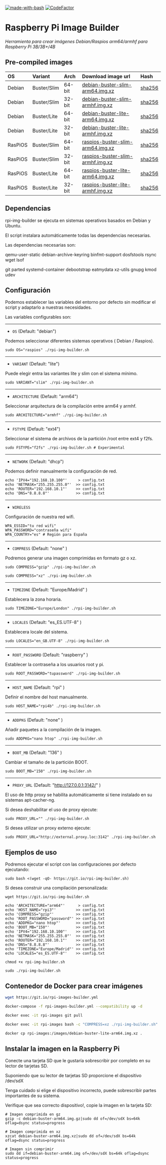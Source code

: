 [![made-with-bash](https://img.shields.io/badge/Made%20with-Bash-1f425f.svg)](https://www.gnu.org/software/bash/)
[![CodeFactor](https://www.codefactor.io/repository/github/frangal/rpi-img-builder/badge/master)](https://www.codefactor.io/repository/github/frangal/rpi-img-builder/overview/master)

# Raspberry Pi Image Builder

_Herramienta para crear imágenes Debian/Raspios arm64/armhf para Raspberry Pi 3B/3B+/4B_


## Pre-compiled images
OS | Variant | Arch | Download image url | Hash
:--- | :--- | :--- | :--- | :---
Debian | Buster/Slim | 64-bit | [debian-buster-slim-arm64.img.xz](https://github.com/FrangaL/rpi-img-builder/releases/download/v1.0.0/debian-buster-slim-arm64.img.xz) | [sha256](https://github.com/FrangaL/rpi-img-builder/releases/download/v1.0.0/debian-buster-slim-arm64.img.sha256)
Debian | Buster/Slim | 32-bit | [debian-buster-slim-armhf.img.xz](https://github.com/FrangaL/rpi-img-builder/releases/download/v1.0.0/debian-buster-slim-armhf.img.xz) | [sha256](https://github.com/FrangaL/rpi-img-builder/releases/download/v1.0.0/debian-buster-slim-armhf.img.sha256)
Debian | Buster/Lite | 64-bit | [debian-buster-lite-arm64.img.xz](https://github.com/FrangaL/rpi-img-builder/releases/download/v1.0.0/debian-buster-lite-arm64.img.xz) | [sha256](https://github.com/FrangaL/rpi-img-builder/releases/download/v1.0.0/debian-buster-lite-arm64.img.sha256)
Debian | Buster/Lite | 32-bit | [debian-buster-lite-armhf.img.xz](https://github.com/FrangaL/rpi-img-builder/releases/download/v1.0.0/debian-buster-lite-armhf.img.xz) | [sha256](https://github.com/FrangaL/rpi-img-builder/releases/download/v1.0.0/debian-buster-lite-armhf.img.sha256)
RasPiOS | Buster/Slim | 64-bit | [raspios-buster-slim-arm64.img.xz](https://github.com/FrangaL/rpi-img-builder/releases/download/v1.0.0/raspios-buster-slim-arm64.img.xz) | [sha256](https://github.com/FrangaL/rpi-img-builder/releases/download/v1.0.0/raspios-buster-slim-arm64.img.sha256)
RasPiOS | Buster/Slim | 32-bit | [raspios-buster-slim-armhf.img.xz](https://github.com/FrangaL/rpi-img-builder/releases/download/v1.0.0/raspios-buster-slim-armhf.img.xz) | [sha256](https://github.com/FrangaL/rpi-img-builder/releases/download/v1.0.0/raspios-buster-slim-armhf.img.sha256)
RasPiOS | Buster/Lite | 64-bit | [raspios-buster-lite-arm64.img.xz](https://github.com/FrangaL/rpi-img-builder/releases/download/v1.0.0/raspios-buster-lite-arm64.img.xz) | [sha256](https://github.com/FrangaL/rpi-img-builder/releases/download/v1.0.0/raspios-buster-lite-arm64.img.sha256)
RasPiOS | Buster/Lite | 32-bit | [raspios-buster-lite-armhf.img.xz](https://github.com/FrangaL/rpi-img-builder/releases/download/v1.0.0/raspios-buster-lite-armhf.img.xz) | [sha256](https://github.com/FrangaL/rpi-img-builder/releases/download/v1.0.0/raspios-buster-lite-armhf.img.sha256)

## Dependencias

rpi-img-builder se ejecuta en sistemas operativos basados ​​en Debian y Ubuntu.

El script instalara automáticamente todas las dependencias necesarias.

Las dependencias necesarias son:

qemu-user-static debian-archive-keyring binfmt-support dosfstools rsync wget lsof

git parted systemd-container debootstrap eatmydata xz-utils gnupg kmod udev

## Configuración

Podemos establecer las variables del entorno por defecto sin modificar el script
y adaptarlo a nuestras necesidades.

Las variables configurables son:

---
* `OS` (Default: "debian")

Podemos seleccionar diferentes sistemas operativos ( Debian / Raspios).

```shell
sudo OS="raspios" ./rpi-img-builder.sh
```
---
* `VARIANT` (Default: "lite")

Puede elegir entra las variantes lite y slim con el sistema mínimo.

```shell
sudo VARIANT="slim" ./rpi-img-builder.sh
```
---
* `ARCHITECTURE` (Default: "arm64")

Seleccionar arquitectura de la compilación entre arm64 y armhf.

```shell
sudo ARCHITECTURE="armhf" ./rpi-img-builder.sh
```
---
* `FSTYPE` (Default: "ext4")

Seleccionar el sistema de archivos de la partición /root entre ext4 y f2fs.

```shell
sudo FSTYPE="f2fs" ./rpi-img-builder.sh # Experimental
```
---
* `NETWORK` (Default: "dhcp")

Podemos definir manualmente la configuración de red.

```shell
echo 'IPV4="192.168.10.100"'     > config.txt
echo 'NETMASK="255.255.255.0"'  >> config.txt
echo 'ROUTER="192.168.10.1"'    >> config.txt
echo 'DNS="8.8.8.8"'            >> config.txt
```
---
* `WIRELESS`

Configuración de nuestra red wifi.

```shell
WPA_ESSID="tu red wifi"
WPA_PASSWORD="contraseña wifi"
WPA_COUNTRY="es" # Región para España
```
---
* `COMPRESS` (Default: "none" )

Podremos generar una imagen comprimidas en formato gz o xz.

```shell
sudo COMPRESS="gzip" ./rpi-img-builder.sh

sudo COMPRESS="xz" ./rpi-img-builder.sh
```  
---
* `TIMEZONE` (Default: "Europe/Madrid" )

Establecera la zona horaria.

```shell
sudo TIMEZONE="Europe/London" ./rpi-img-builder.sh
```
---
* `LOCALES` (Default: "es_ES.UTF-8" )

Establecera locale del sistema.

```shell
sudo LOCALES="en_GB.UTF-8" ./rpi-img-builder.sh
```
---
* `ROOT_PASSWORD` (Default: "raspberry" )

Establecer la contraseña a los usuarios root y pi.

```shell
sudo ROOT_PASSWORD="tupassword" ./rpi-img-builder.sh
```
---
* `HOST_NAME` (Default: "rpi" )

Definir el nombre del host manualmente.

```shell
sudo HOST_NAME="rpi4b" ./rpi-img-builder.sh
```
---
* `ADDPKG` (Default: "none" )

Añadir paquetes a la compilación de la imagen.

```shell
sudo ADDPKG="nano htop" ./rpi-img-builder.sh
```
---
* `BOOT_MB` (Default: "136" )

Cambiar el tamaño de la partición BOOT.

```shell
sudo BOOT_MB="150" ./rpi-img-builder.sh
```
---
* `PROXY_URL` (Default: "http://127.0.0.1:3142/" )

El uso de http proxy se habilita automáticamente si tiene instalado en su sistemas
apt-cacher-ng.

Si desea deshabilitar el uso de proxy ejecute:

```shell
sudo PROXY_URL="" ./rpi-img-builder.sh
```

Si desea utilizar un proxy externo ejecute:

```shell
sudo PROXY_URL="http://external.proxy.loc:3142" ./rpi-img-builder.sh
```

## Ejemplos de uso

Podremos ejecutar el script con las configuraciones por defecto ejecutando:

```shell
sudo bash <(wget -qO- https://git.io/rpi-img-builder.sh)
```
Si desea construir una compilación personalizada:

```shell
wget https://git.io/rpi-img-builder.sh

echo 'ARCHITECTURE="arm64"'      > config.txt
echo 'HOST_NAME="rpi3"'         >> config.txt
echo 'COMPRESS="gzip"'          >> config.txt
echo 'ROOT_PASSWORD="password"' >> config.txt
echo 'ADDPKG="nano htop"'       >> config.txt
echo 'BOOT_MB="150"'            >> config.txt
echo 'IPV4="192.168.10.100"'    >> config.txt
echo 'NETMASK="255.255.255.0"'  >> config.txt
echo 'ROUTER="192.168.10.1"'    >> config.txt
echo 'DNS="8.8.8.8"'            >> config.txt
echo 'TIMEZONE="Europe/Madrid"' >> config.txt
echo 'LOCALES="es_ES.UTF-8"'    >> config.txt

chmod +x rpi-img-builder.sh

sudo ./rpi-img-builder.sh
```

## Contenedor de Docker para crear imágenes

```bash
wget https://git.io/rpi-images-builder.yml

docker-compose -f rpi-images-builder.yml --compatibility up -d

docker exec -it rpi-images git pull

docker exec -it rpi-images bash -c "COMPRESS=xz ./rpi-img-builder.sh"

docker cp rpi-images:/images/debian-buster-lite-arm64.img.xz .
```

## Instalar la imagen en la Raspberry Pi

Conecte una tarjeta SD que le gustaría sobrescribir por completo en su lector de tarjetas SD.

Suponiendo que su lector de tarjetas SD proporcione el dispositivo /dev/sdX

Tenga cuidado si elige el dispositivo incorrecto, puede sobrescribir
partes importantes de su sistema.

Verifique que sea correcto dispositivo!, copie la imagen en la tarjeta SD:

```shell
# Imagen comprimida en gz
gzip -c debian-buster-arm64.img.gz|sudo dd of=/dev/sdX bs=64k oflag=dsync status=progress

# Imagen comprimida en xz
xzcat debian-buster-arm64.img.xz|sudo dd of=/dev/sdX bs=64k oflag=dsync status=progress

# Imagen sin comprimir
sudo dd if=debian-buster-arm64.img of=/dev/sdX bs=64k oflag=dsync status=progress
```
